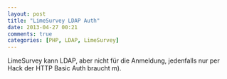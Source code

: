```yaml
---
layout: post
title: "LimeSurvey LDAP Auth"
date: 2013-04-27 00:21
comments: true
categories: [PHP, LDAP, LimeSurvey]
---
```


LimeSurvey kann LDAP, aber nicht für die Anmeldung, jedenfalls nur per Hack der HTTP Basic Auth braucht m).

